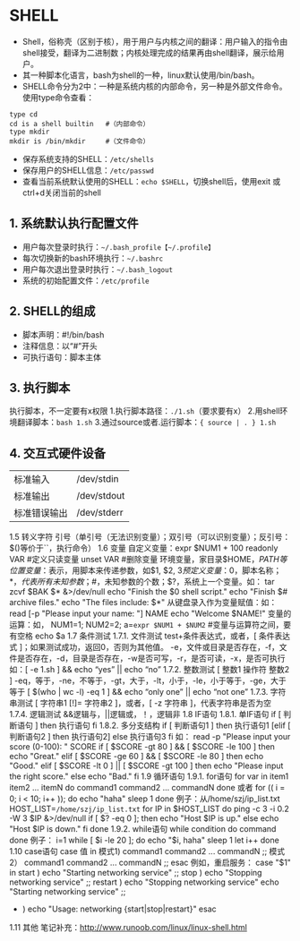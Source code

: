 # SHELL
* Shell，俗称壳（区别于核），用于用户与内核之间的翻译：用户输入的指令由shell接受，翻译为二进制数；内核处理完成的结果再由shell翻译，展示给用户。
* 其一种脚本化语言，bash为shell的一种，linux默认使用/bin/bash。
* SHELL命令分为2中：一种是系统内核的内部命令，另一种是外部文件命令。使用type命令查看：
```
type cd 
cd is a shell builtin   #（内部命令）
type mkdir
mkdir is /bin/mkdir     #（文件命令）
```
* 保存系统支持的SHELL：`/etc/shells`
* 保存用户的SHELL信息：`/etc/passwd`
* 查看当前系统默认使用的SHELL：`echo $SHELL`，切换shell后，使用exit 或ctrl+d关闭当前的shell
## 1. 系统默认执行配置文件
* 用户每次登录时执行：`~/.bash_profile【~/.profile】`
* 每次切换新的bash环境执行：`~/.bashrc`
* 用户每次退出登录时执行：`~/.bash_logout`
* 系统的初始配置文件：`/etc/profile`
## 2. SHELL的组成
* 脚本声明：#!/bin/bash
* 注释信息：以“#”开头
* 可执行语句：脚本主体
## 3. 执行脚本
执行脚本，不一定要有x权限
1.执行脚本路径：`./1.sh`（要求要有x）
2.用shell环境翻译脚本：`bash 1.sh`
3.通过source或者.运行脚本：`{ source | . } 1.sh`
## 4. 交互式硬件设备
|  |  |
| ------------ | ------------ |
| 标准输入 | /dev/stdin | 0 |
| 标准输出 | /dev/stdout | 1 |
| 标准错误输出 | /dev/stderr | 2 |

1.5 转义字符
引号（单引号（无法识别变量）；双引号（可以识别变量）；反引号：$()等价于``，执行命令）
1.6 变量
自定义变量：expr $NUM1 + 100
readonly VAR #定义只读变量
unset VAR #删除变量
环境变量，家目录$HOME，$PATH等
位置变量：$表示，用脚本来传递参数，如$1, $2, $3
预定义变量：$0，脚本名称；$*，代表所有未知参数；$#，未知参数的个数；$?，系统上一个变量。如：
tar zcvf $BAK $* &>/dev/null
echo "Finish the $0 shell script."
echo "Finish $# archive files."
echo "The files include: $*"
从键盘录入作为变量赋值：如：
read [-p "Please input your name: "] NAME
echo "Welcome $NAME!"
变量的运算：如，
NUM1=1; NUM2=2; a=`expr $NUM1 + $NUM2`  #变量与运算符之间，要有空格
echo $a
1.7 条件测试
1.7.1.  文件测试
test+条件表达式，或者，[ 条件表达式 ]；如果测试成功，返回0，否则为其他值。
-e，文件或目录是否存在，-f，文件是否存在，-d，目录是否存在，-w是否可写，-r，是否可读，-x，是否可执行
如：[ -e 1.sh ] && echo “yes” || echo “no”
1.7.2.  整数测试
[ 整数1 操作符 整数2 ]
-eq，等于，-ne，不等于，-gt，大于，-lt，小于，-le，小于等于，-ge，大于等于
[ $(who | wc -l) -eq 1 ] && echo “only one” || echo “not one”
1.7.3.  字符串测试
[ 字符串1 [!]= 字符串2 ]，或者，[ -z 字符串 ]，代表字符串是否为空
1.7.4.  逻辑测试
&&逻辑与，||逻辑或，！，逻辑非
1.8 IF语句
1.8.1.  单IF语句
if [ 判断语句 ]
then
    执行语句
fi
1.8.2.  多分支结构
if [ 判断语句1 ]
then
    执行语句1
[elif [ 判断语句2 ]
then
    执行语句2]
else
    执行语句3
fi
如：
read -p "Please input your score (0-100): " SCORE
if [ $SCORE -gt 80 ] && [ $SCORE -le 100 ]
then
  echo "Great."
elif [ $SCORE -ge 60 ] && [ $SCORE -le 80 ]
then
  echo "Good."
elif [ $SCORE -lt 0 ] || [ $SCORE -gt 100 ]
then
  echo "Please input the right score."
else 
  echo "Bad."
fi
1.9 循环语句
1.9.1.  for语句
for var in item1 item2 ... itemN
do
    command1
    command2
    ...
    commandN
done
或者
for (( i = 0; i < 10; i++ )); do
    echo "haha"
    sleep 1
done
例子：从/home/szj/ip_list.txt
HOST_LIST=`/home/szj/ip_list.txt`
for IP in $HOST_LIST
do
    ping -c 3 -i 0.2 -W 3 $IP &>/dev/null
    if [ $? -eq 0 ]; then
        echo "Host $IP is up."
    else
        echo "Host $IP is down."
    fi
done
1.9.2.  while语句
while condition
do
    command
done
例子：
i=1
while [ $i -le 20 ]; do
    echo "$i, haha"
    sleep 1
    let i++
done
1.10    case语句
case 值 in
模式1)
    command1
    command2
    ...
    commandN
    ;;
模式2）
    command1
    command2
    ...
    commandN
    ;;
esac
例如，重启服务：
case "$1" in
  start )
    echo "Starting networking service"
    ;;
  stop ) 
    echo "Stopping networking service"
    ;;
  restart )
    echo "Stopping networking service"
    echo "Starting networking service"
    ;;
  * )
    echo "Usage: networking {start|stop|restart}"
esac

1.11    其他
笔记补充：http://www.runoob.com/linux/linux-shell.html



